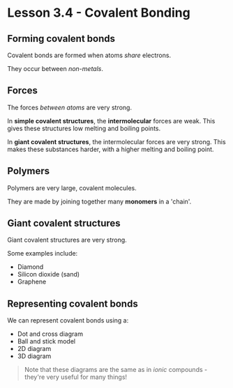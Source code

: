 # Lesson 3.4 - Covalent Bonding

## Forming covalent bonds

Covalent bonds are formed when atoms *share* electrons.

They occur between *non-metals*.

## Forces

The forces *between atoms* are very strong.

In **simple covalent structures**, the **intermolecular** forces are weak. This gives these structures low melting and boiling points.

In **giant covalent structures**, the intermolecular forces are very strong. This makes these substances harder, with a higher melting and boiling point.

## Polymers

Polymers are very large, covalent molecules.

They are made by joining together many **monomers** in a 'chain'.

## Giant covalent structures

Giant covalent structures are very strong.

Some examples include:

* Diamond
* Silicon dioxide (sand)
* Graphene

## Representing covalent bonds

We can represent covalent bonds using a:

* Dot and cross diagram
* Ball and stick model
* 2D diagram
* 3D diagram

> Note that these diagrams are the same as in *ionic* compounds - they're very useful for many things!
